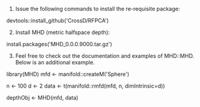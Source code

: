 1. Issue the following commands to install the re-requisite package:

devtools::install_github('CrossD/RFPCA')

2. Install MHD (metric halfspace depth):

install.packages('MHD_0.0.0.9000.tar.gz')

3. Feel free to check out the documentation and examples of MHD::MHD. Below is an additional example. 


library(MHD)
mfd <- manifold::createM('Sphere')

n <- 100
d <- 2
data <- t(manifold::rmfd(mfd, n, dimIntrinsic=d))

depthObj <- MHD(mfd, data) 


